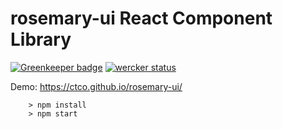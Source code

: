 # rosemary-ui React Component Library

[![Greenkeeper badge](https://badges.greenkeeper.io/ctco/rosemary-ui.svg)](https://greenkeeper.io/)
[![wercker status](https://app.wercker.com/status/33f18d015371fe0488e698e548d6a14f/s/master "wercker status")](https://app.wercker.com/project/byKey/33f18d015371fe0488e698e548d6a14f)


Demo: https://ctco.github.io/rosemary-ui/
```
	> npm install
	> npm start
```


